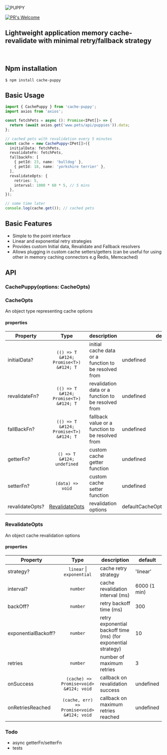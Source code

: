 ![PUPPY](https://github.com/ragrag/cache-puppy/blob/main/meta/puppy.png)

[![PR's Welcome][pr-welcoming-image]][pr-welcoming-url]

## Lightweight application memory cache-revalidate with minimal retry/fallback strategy

&nbsp;

## Npm installation

```
$ npm install cache-puppy
```

## Basic Usage

```ts
import { CachePuppy } from 'cache-puppy';
import axios from 'axios';

const fetchPets = async (): Promise<IPet[]> => {
  return (await axios.get('www.pets/api/puppies')).data;
};

// cached pets with revalidation every 5 minutes
const cache = new CachePuppy<IPet[]>({
  initialData: fetchPets,
  revalidateFn: fetchPets,
  fallbackFn: [
    { petId: 23, name: 'bulldog' },
    { petId: 18, name: 'yorkshire terrier' },
  ],
  revalidateOpts: {
    retries: 5,
    interval: 1000 * 60 * 5, // 5 mins
  },
});

// some time later
console.log(cache.get()); // cached pets
```

## Basic Features

- Simple to the point interface
- Linear and exponential retry strategies
- Provides custom Initial data, Revalidate and Fallback resolvers
- Allows plugging in custom cache setters/getters (can be useful for using other in memory caching connectors e.g Redis, Memcached)

## API

### **CachePuppy<T>(options: CacheOpts)**

### **CacheOpts**

An object type representing cache options

#### properties

| Property        |                  Type                  | description                                          | default                            |
| --------------- | :------------------------------------: | ---------------------------------------------------- | ---------------------------------- |
| initialData?    | `(() => T &#124; Promise<T>) &#124; T` | initial cache data or a function to be resolved from | undefined                          |
| revalidateFn?   | `(() => T &#124; Promise<T>) &#124; T` | revalidation data or a function to be resolved from  | undefined                          |
| fallBackFn?     | `(() => T &#124; Promise<T>) &#124; T` | fallback value or a function to be resolved from     | undefined                          |
| getterFn?       |       `() => T &#124; undefined`       | custom cache getter function                         | undefined                          |
| setterFn?       |            `(data) => void`            | custom cache setter function                         | undefined                          |
| revalidateOpts? |  [RevalidateOpts<T>](#RevalidateOpts)  | revalidation options                                 | defaultCacheOptions.revalidateOpts |

### **RevalidateOpts**

An object cache revalidation options

#### properties

| Property            |                    Type                     | description                                                    | default      |
| ------------------- | :-----------------------------------------: | -------------------------------------------------------------- | ------------ |
| strategy?           |        `linear` &#124; `exponential`        | cache retry strategy                                           | 'linear'     |
| interval?           |                  `number`                   | cache revalidation interval (ms)                               | 6000 (1 min) |
| backOff?            |                  `number`                   | retry backoff time (ms)                                        | 300          |
| exponentialBackoff? |                  `number`                   | retry exponential backoff time (ms) (for exponential strategy) | 10           |
| retries             |                  `number`                   | number of maximum retries                                      | 3            |
| onSuccess           |   ` (cache) => Promise<void> &#124; void`   | callback on revalidation success                               | undefined    |
| onRetriesReached    | `(cache, err) => Promise<void> &#124; void` | callback on maximum retries reached                            | undefined    |

### **Todo**

- async getterFn/setterFn
- tests

[pr-welcoming-image]: https://img.shields.io/badge/PRs-welcome-brightgreen.svg?style=flat-square
[pr-welcoming-url]: https://github.com/koajs/koa/pull/new
